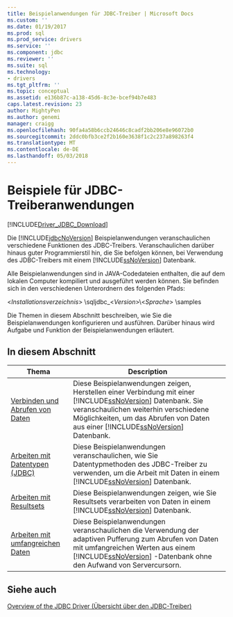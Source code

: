 ```yaml
---
title: Beispielanwendungen für JDBC-Treiber | Microsoft Docs
ms.custom: ''
ms.date: 01/19/2017
ms.prod: sql
ms.prod_service: drivers
ms.service: ''
ms.component: jdbc
ms.reviewer: ''
ms.suite: sql
ms.technology:
- drivers
ms.tgt_pltfrm: ''
ms.topic: conceptual
ms.assetid: e136b87c-a138-45d6-8c3e-bcef94b7e483
caps.latest.revision: 23
author: MightyPen
ms.author: genemi
manager: craigg
ms.openlocfilehash: 90fa4a58b6ccb24646c8cadf2bb206e8e96072b0
ms.sourcegitcommit: 2ddc0bfb3ce2f2b160e3638f1c2c237a898263f4
ms.translationtype: MT
ms.contentlocale: de-DE
ms.lasthandoff: 05/03/2018
---
```

# <a name="sample-jdbc-driver-applications"></a>Beispiele für JDBC-Treiberanwendungen
[!INCLUDE[Driver_JDBC_Download](../../includes/driver_jdbc_download.md)]

  Die [!INCLUDE[jdbcNoVersion](../../includes/jdbcnoversion_md.md)] Beispielanwendungen veranschaulichen verschiedene Funktionen des JDBC-Treibers. Veranschaulichen darüber hinaus guter Programmierstil hin, die Sie befolgen können, bei Verwendung des JDBC-Treibers mit einem [!INCLUDE[ssNoVersion](../../includes/ssnoversion_md.md)] Datenbank.  
  
 Alle Beispielanwendungen sind in JAVA-Codedateien enthalten, die auf dem lokalen Computer kompiliert und ausgeführt werden können. Sie befinden sich in den verschiedenen Unterordnern des folgenden Pfads:  
  
 \<*Installationsverzeichnis*> \sqljdbc_\<*Version*>\\<*Sprache*> \samples  
  
 Die Themen in diesem Abschnitt beschreiben, wie Sie die Beispielanwendungen konfigurieren und ausführen. Darüber hinaus wird Aufgabe und Funktion der Beispielanwendungen erläutert.  
  
## <a name="in-this-section"></a>In diesem Abschnitt  
  
|Thema|Description|  
|-----------|-----------------|  
|[Verbinden und Abrufen von Daten](../../connect/jdbc/connecting-and-retrieving-data.md)|Diese Beispielanwendungen zeigen, Herstellen einer Verbindung mit einer [!INCLUDE[ssNoVersion](../../includes/ssnoversion_md.md)] Datenbank. Sie veranschaulichen weiterhin verschiedene Möglichkeiten, um das Abrufen von Daten aus einer [!INCLUDE[ssNoVersion](../../includes/ssnoversion_md.md)] Datenbank.|  
|[Arbeiten mit Datentypen &#40;JDBC&#41;](../../connect/jdbc/working-with-data-types-jdbc.md)|Diese Beispielanwendungen veranschaulichen, wie Sie Datentypmethoden des JDBC-Treiber zu verwenden, um die Arbeit mit Daten in einem [!INCLUDE[ssNoVersion](../../includes/ssnoversion_md.md)] Datenbank.|  
|[Arbeiten mit Resultsets](../../connect/jdbc/working-with-result-sets.md)|Diese Beispielanwendungen zeigen, wie Sie Resultsets verarbeiten von Daten in einem [!INCLUDE[ssNoVersion](../../includes/ssnoversion_md.md)] Datenbank.|  
|[Arbeiten mit umfangreichen Daten](../../connect/jdbc/working-with-large-data.md)|Diese Beispielanwendungen veranschaulichen die Verwendung der adaptiven Pufferung zum Abrufen von Daten mit umfangreichen Werten aus einem [!INCLUDE[ssNoVersion](../../includes/ssnoversion_md.md)] -Datenbank ohne den Aufwand von Servercursorn.|  
  
## <a name="see-also"></a>Siehe auch  
 [Overview of the JDBC Driver (Übersicht über den JDBC-Treiber)](../../connect/jdbc/overview-of-the-jdbc-driver.md)  
  
  
